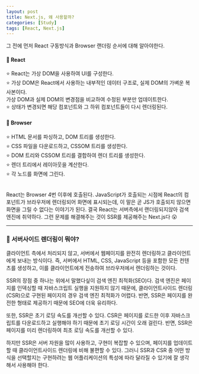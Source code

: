 ```yaml
---
layout: post
title: Next.js, 왜 사용할까?
categories: [Study]
tags: [React, Next.js]
---
```


그 전에 먼저 React 구동방식과 Browser 랜더링 순서에 대해 알아야한다.  

#### 📌 React
⭐️ React는 가상 DOM을 사용하여 UI를 구성한다.  
⭐️ 가상 DOM은 React에서 사용하는 내부적인 데이터 구조로, 실제 DOM의 가벼운 복사본이다.  
가상 DOM과 실제 DOM의 변경점을 비교하여 수정된 부분만 업데이트한다.  
⭐️ 상태가 변경되면 해당 컴포넌트와 그 하위 컴포넌트들이 다시 렌더링된다.

#### 📌 Browser
⭐️ HTML 문서를 파싱하고, DOM 트리를 생성한다.  
⭐️ CSS 파일을 다운로드하고, CSSOM 트리를 생성한다.  
⭐️ DOM 트리와 CSSOM 트리를 결합하여 렌더 트리를 생성한다.  
⭐️ 렌더 트리에서 레이아웃을 계산한다.  
⭐️ 각 노드를 화면에 그린다.  

<br>
React는 Browser 4번 이후에 호출된다.  
JavaScript가 호출되는 시점에 React의 컴포넌트가 브라우저에 렌더링되어 화면에 표시되는데, 이 말은 곧 JS가 호출되지 않으면 화면을 그릴 수 없다는 이야기가 된다.  
결국 React는 서버측에서 랜더링되지않아 검색엔진에 취약하다.    
그런 문제를 해결해주는 것이 SSR를 제공해주는 Next.js다 😮  

- - -

### 📌 서버사이드 렌더링이 뭐야?

클라이언트 측에서 처리되지 않고, 서버에서 웹페이지를 완전히 렌더링하고 클라이언트에게 보내는 방식이다. 
즉, 서버에서 HTML, CSS, JavaScript 등을 포함한 모든 컨텐츠를 생성하고, 이를 클라이언트에게 전송하여 브라우저에서 렌더링하는 것이다.

SSR의 장점 중 하나는 위에서 말했다싶이 검색 엔진 최적화(SEO)다. 검색 엔진은 페이지를 인덱싱할 때 자바스크립트 실행을 지원하지 않기 때문에, 클라이언트사이드 렌더링(CSR)으로 구현된 페이지의 경우 검색 엔진 최적화가 어렵다. 반면, SSR은 페이지를 완전한 형태로 제공하기 때문에 SEO에 더욱 유리하다.

또한, SSR은 초기 로딩 속도를 개선할 수 있다. CSR은 페이지를 로드한 이후 자바스크립트를 다운로드하고 실행해야 하기 때문에 초기 로딩 시간이 오래 걸린다. 반면, SSR은 페이지를 미리 렌더링하여 최초 로딩 속도를 개선할 수 있다.

하지만 SSR은 서버 자원을 많이 사용하고, 구현이 복잡할 수 있으며, 페이지를 업데이트할 때 클라이언트사이드 렌더링에 비해 불편할 수 있다. 그러니 SSR과 CSR 중 어떤 방식을 선택할지는 구현하려는 웹 어플리케이션의 특성에 따라 달라질 수 있기에 잘 생각해서 사용해야 한다.

